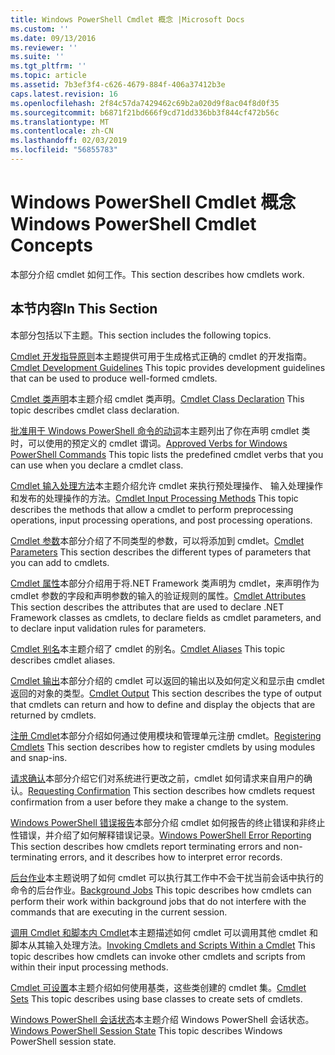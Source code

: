 ```yaml
---
title: Windows PowerShell Cmdlet 概念 |Microsoft Docs
ms.custom: ''
ms.date: 09/13/2016
ms.reviewer: ''
ms.suite: ''
ms.tgt_pltfrm: ''
ms.topic: article
ms.assetid: 7b3ef3f4-c626-4679-884f-406a37412b3e
caps.latest.revision: 16
ms.openlocfilehash: 2f84c57da7429462c69b2a020d9f8ac04f8d0f35
ms.sourcegitcommit: b6871f21bd666f9cd71dd336bb3f844cf472b56c
ms.translationtype: MT
ms.contentlocale: zh-CN
ms.lasthandoff: 02/03/2019
ms.locfileid: "56855783"
---
```

# <a name="windows-powershell-cmdlet-concepts"></a><span data-ttu-id="2cab7-102">Windows PowerShell Cmdlet 概念</span><span class="sxs-lookup"><span data-stu-id="2cab7-102">Windows PowerShell Cmdlet Concepts</span></span>

<span data-ttu-id="2cab7-103">本部分介绍 cmdlet 如何工作。</span><span class="sxs-lookup"><span data-stu-id="2cab7-103">This section describes how cmdlets work.</span></span>

## <a name="in-this-section"></a><span data-ttu-id="2cab7-104">本节内容</span><span class="sxs-lookup"><span data-stu-id="2cab7-104">In This Section</span></span>

<span data-ttu-id="2cab7-105">本部分包括以下主题。</span><span class="sxs-lookup"><span data-stu-id="2cab7-105">This section includes the following topics.</span></span>

<span data-ttu-id="2cab7-106">[Cmdlet 开发指导原则](./cmdlet-development-guidelines.md)本主题提供可用于生成格式正确的 cmdlet 的开发指南。</span><span class="sxs-lookup"><span data-stu-id="2cab7-106">[Cmdlet Development Guidelines](./cmdlet-development-guidelines.md) This topic provides development guidelines that can be used to produce well-formed cmdlets.</span></span>

<span data-ttu-id="2cab7-107">[Cmdlet 类声明](./cmdlet-class-declaration.md)本主题介绍 cmdlet 类声明。</span><span class="sxs-lookup"><span data-stu-id="2cab7-107">[Cmdlet Class Declaration](./cmdlet-class-declaration.md) This topic describes cmdlet class declaration.</span></span>

<span data-ttu-id="2cab7-108">[批准用于 Windows PowerShell 命令的动词](./approved-verbs-for-windows-powershell-commands.md)本主题列出了你在声明 cmdlet 类时，可以使用的预定义的 cmdlet 谓词。</span><span class="sxs-lookup"><span data-stu-id="2cab7-108">[Approved Verbs for Windows PowerShell Commands](./approved-verbs-for-windows-powershell-commands.md) This topic lists the predefined cmdlet verbs that you can use when you declare a cmdlet class.</span></span>

<span data-ttu-id="2cab7-109">[Cmdlet 输入处理方法](./cmdlet-input-processing-methods.md)本主题介绍允许 cmdlet 来执行预处理操作、 输入处理操作和发布的处理操作的方法。</span><span class="sxs-lookup"><span data-stu-id="2cab7-109">[Cmdlet Input Processing Methods](./cmdlet-input-processing-methods.md) This topic describes the methods that allow a cmdlet to perform preprocessing operations, input processing operations, and post processing operations.</span></span>

<span data-ttu-id="2cab7-110">[Cmdlet 参数](./cmdlet-parameters.md)本部分介绍了不同类型的参数，可以将添加到 cmdlet。</span><span class="sxs-lookup"><span data-stu-id="2cab7-110">[Cmdlet Parameters](./cmdlet-parameters.md) This section describes the different types of parameters that you can add to cmdlets.</span></span>

<span data-ttu-id="2cab7-111">[Cmdlet 属性](./cmdlet-attributes.md)本部分介绍用于将.NET Framework 类声明为 cmdlet，来声明作为 cmdlet 参数的字段和声明参数的输入的验证规则的属性。</span><span class="sxs-lookup"><span data-stu-id="2cab7-111">[Cmdlet Attributes](./cmdlet-attributes.md) This section describes the attributes that are used to declare .NET Framework classes as cmdlets, to declare fields as cmdlet parameters, and to declare input validation rules for parameters.</span></span>

<span data-ttu-id="2cab7-112">[Cmdlet 别名](./cmdlet-aliases.md)本主题介绍了 cmdlet 的别名。</span><span class="sxs-lookup"><span data-stu-id="2cab7-112">[Cmdlet Aliases](./cmdlet-aliases.md) This topic describes cmdlet aliases.</span></span>

<span data-ttu-id="2cab7-113">[Cmdlet 输出](./cmdlet-output.md)本部分介绍的 cmdlet 可以返回的输出以及如何定义和显示由 cmdlet 返回的对象的类型。</span><span class="sxs-lookup"><span data-stu-id="2cab7-113">[Cmdlet Output](./cmdlet-output.md) This section describes the type of output that cmdlets can return and how to define and display the objects that are returned by cmdlets.</span></span>

<span data-ttu-id="2cab7-114">[注册 Cmdlet](./modules-and-snap-ins.md)本部分介绍如何通过使用模块和管理单元注册 cmdlet。</span><span class="sxs-lookup"><span data-stu-id="2cab7-114">[Registering Cmdlets](./modules-and-snap-ins.md) This section describes how to register cmdlets by using modules and snap-ins.</span></span>

<span data-ttu-id="2cab7-115">[请求确认](./requesting-confirmation-from-cmdlets.md)本部分介绍它们对系统进行更改之前，cmdlet 如何请求来自用户的确认。</span><span class="sxs-lookup"><span data-stu-id="2cab7-115">[Requesting Confirmation](./requesting-confirmation-from-cmdlets.md) This section describes how cmdlets request confirmation from a user before they make a change to the system.</span></span>

<span data-ttu-id="2cab7-116">[Windows PowerShell 错误报告](./error-reporting-concepts.md)本部分介绍 cmdlet 如何报告的终止错误和非终止性错误，并介绍了如何解释错误记录。</span><span class="sxs-lookup"><span data-stu-id="2cab7-116">[Windows PowerShell Error Reporting](./error-reporting-concepts.md) This section describes how cmdlets report terminating errors and non-terminating errors, and it describes how to interpret error records.</span></span>

<span data-ttu-id="2cab7-117">[后台作业](./background-jobs.md)本主题说明了如何 cmdlet 可以执行其工作中不会干扰当前会话中执行的命令的后台作业。</span><span class="sxs-lookup"><span data-stu-id="2cab7-117">[Background Jobs](./background-jobs.md) This topic describes how cmdlets can perform their work within background jobs that do not interfere with the commands that are executing in the current session.</span></span>

<span data-ttu-id="2cab7-118">[调用 Cmdlet 和脚本内 Cmdlet](./invoking-cmdlets-and-scripts-within-a-cmdlet.md)本主题描述如何 cmdlet 可以调用其他 cmdlet 和脚本从其输入处理方法。</span><span class="sxs-lookup"><span data-stu-id="2cab7-118">[Invoking Cmdlets and Scripts Within a Cmdlet](./invoking-cmdlets-and-scripts-within-a-cmdlet.md) This topic describes how cmdlets can invoke other cmdlets and scripts from within their input processing methods.</span></span>

<span data-ttu-id="2cab7-119">[Cmdlet 可设置](./cmdlet-sets.md)本主题介绍如何使用基类，这些类创建的 cmdlet 集。</span><span class="sxs-lookup"><span data-stu-id="2cab7-119">[Cmdlet Sets](./cmdlet-sets.md) This topic describes using base classes to create sets of cmdlets.</span></span>

<span data-ttu-id="2cab7-120">[Windows PowerShell 会话状态](./windows-powershell-session-state.md)本主题介绍 Windows PowerShell 会话状态。</span><span class="sxs-lookup"><span data-stu-id="2cab7-120">[Windows PowerShell Session State](./windows-powershell-session-state.md) This topic describes Windows PowerShell session state.</span></span>
